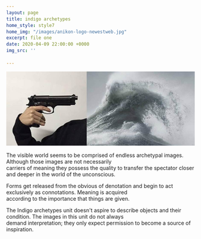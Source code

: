 ```yaml
---
layout: page
title: indigo archetypes
home_style: style7
home_img: "/images/anikon-logo-newestweb.jpg"
excerpt: file one
date: 2020-04-09 22:00:00 +0000
img_src: ''

---
```

![](/images/189389501_1498067003700012_4520216619615518720_o.jpg)

The visible world seems to be comprised of endless archetypal images. Although those images are not necessarily   
carriers of meaning they possess the quality to transfer the spectator closer and deeper in the world of the unconscious.

Forms get released from the obvious of denotation and begin to act exclusively as connotations. Meaning is acquired   
according to the importance that things are given.

The Indigo archetypes unit doesn't aspire to describe objects and their condition. The images in this unit do not always   
demand interpretation; they only expect permission to become a source of inspiration.